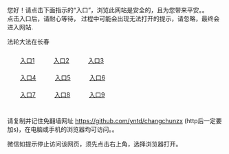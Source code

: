 您好！请点击下面指示的“入口”，浏览此网站是安全的，且为您带来平安。。 <br/>
点击入口后，请耐心等待， 过程中可能会出现无法打开的提示，请忽略，最终会进入网站. </br>

法轮大法在长春<br/>
<div style="padding:10px"><a style="margin:20px" target="_blank" href="https://d3inlwsvqnbpc6.cloudfront.net/2Qpsp?exywnyhq" id="ccLink1" rel="nofollow">入口1</a> <a target="_blank" style="margin:20px" href="https://d1ky6tpwkpecjh.cloudfront.net/2Qpsp?vhcydi" id="ccLink2" rel="nofollow">入口2</a> <a style="margin:20px" target="_blank" href="https://d2nu8jpqooo9ph.cloudfront.net/2Qpsp?uaove" id="ccLink3" rel="nofollow">入口3</a></div>

<div style="padding:10px" ><a style="margin:20px" target="_blank" href="https://d3inlwsvqnbpc6.cloudfront.net/2Qpsp?exywnyhq" id="ccLink4" rel="nofollow">入口4</a> <a style="margin:20px" href="https://d1ky6tpwkpecjh.cloudfront.net/2Qpsp?vhcydi" target="_blank" id="ccLink5" rel="nofollow">入口5</a> <a style="margin:20px" href="https://d2nu8jpqooo9ph.cloudfront.net/2Qpsp?uaove" target="_blank" id="ccLink6" rel="nofollow">入口6</a></div>

<div style="padding:10px"><a style="margin:20px" target="_blank" href="https://d3inlwsvqnbpc6.cloudfront.net/2Qpsp?exywnyhq" id="ccLink7" rel="nofollow">入口7</a> <a style="margin:20px" href="https://d1ky6tpwkpecjh.cloudfront.net/2Qpsp?vhcydi" target="_blank" id="ccLink8" rel="nofollow">入口8</a> <a style="margin:20px" target="_blank" href="https://d2nu8jpqooo9ph.cloudfront.net/2Qpsp?uaove" id="ccLink9" rel="nofollow">入口9</a></div>

<br/>



请复制并记住免翻墙网址 https://github.com/yntd/changchunzx (http后一定要加s)，在电脑或手机的浏览器均可访问。。<br/>

微信如提示停止访问该网页，须先点击右上角，选择浏览器打开。
